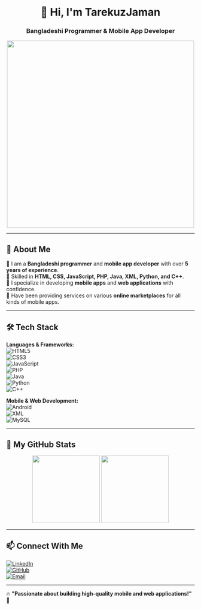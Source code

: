 <h1 align="center">👋 Hi, I'm TarekuzJaman</h1>
<h3 align="center">Bangladeshi Programmer & Mobile App Developer</h3>

<p align="center">
  <img src="https://media.giphy.com/media/qgQUggAC3Pfv687qPC/giphy.gif" width="500" />
</p>

---

## 🚀 About Me
🔹 I am a **Bangladeshi programmer** and **mobile app developer** with over **5 years of experience**.  
🔹 Skilled in **HTML, CSS, JavaScript, PHP, Java, XML, Python, and C++**.  
🔹 I specialize in developing **mobile apps** and **web applications** with confidence.  
🔹 Have been providing services on various **online marketplaces** for all kinds of mobile apps.  

---

## 🛠️ Tech Stack
**Languages & Frameworks:**  
![HTML5](https://img.shields.io/badge/HTML5-E34F26?style=for-the-badge&logo=html5&logoColor=white)  
![CSS3](https://img.shields.io/badge/CSS3-1572B6?style=for-the-badge&logo=css3&logoColor=white)  
![JavaScript](https://img.shields.io/badge/JavaScript-F7DF1E?style=for-the-badge&logo=javascript&logoColor=black)  
![PHP](https://img.shields.io/badge/PHP-777BB4?style=for-the-badge&logo=php&logoColor=white)  
![Java](https://img.shields.io/badge/Java-ED8B00?style=for-the-badge&logo=openjdk&logoColor=white)  
![Python](https://img.shields.io/badge/Python-3776AB?style=for-the-badge&logo=python&logoColor=white)  
![C++](https://img.shields.io/badge/C++-00599C?style=for-the-badge&logo=cplusplus&logoColor=white)  

**Mobile & Web Development:**  
![Android](https://img.shields.io/badge/Android-3DDC84?style=for-the-badge&logo=android&logoColor=white)  
![XML](https://img.shields.io/badge/XML-FF6600?style=for-the-badge&logo=xml&logoColor=white)  
![MySQL](https://img.shields.io/badge/MySQL-4479A1?style=for-the-badge&logo=mysql&logoColor=white)  

---

## 🌟 My GitHub Stats
<p align="center">
  <img src="https://github-readme-stats.vercel.app/api?username=Tarequzzaman&show_icons=true&theme=radical" height="180px"/>
  <img src="https://github-readme-streak-stats.herokuapp.com/?user=Tarequzzaman&theme=radical" height="180px"/>
</p>

---

## 📫 Connect With Me
[![LinkedIn](https://img.shields.io/badge/LinkedIn-0A66C2?style=for-the-badge&logo=linkedin&logoColor=white)](https://linkedin.com/in/your-profile)  
[![GitHub](https://img.shields.io/badge/GitHub-181717?style=for-the-badge&logo=github&logoColor=white)](https://github.com/Tarequzzaman)  
[![Email](https://img.shields.io/badge/Email-D14836?style=for-the-badge&logo=gmail&logoColor=white)](mailto:your-email@example.com)  

---

🔥 **"Passionate about building high-quality mobile and web applications!"** 🚀

